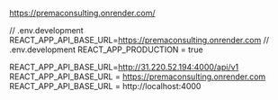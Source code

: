 https://premaconsulting.onrender.com/

// .env.development
REACT_APP_API_BASE_URL=https://premaconsulting.onrender.com
// .env.development
REACT_APP_PRODUCTION = true

REACT_APP_API_BASE_URL=http://31.220.52.194:4000/api/v1
REACT_APP_API_BASE_URL = https://premaconsulting.onrender.com
REACT_APP_API_BASE_URL = http://localhost:4000
